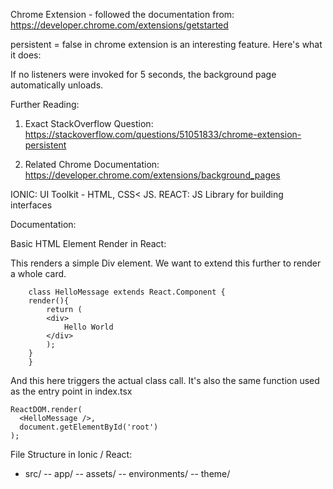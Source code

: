 Chrome Extension - followed the documentation from: 
https://developer.chrome.com/extensions/getstarted

persistent = false in chrome extension is an interesting feature. Here's what it does:

If no listeners were invoked for 5 seconds, the background page automatically unloads. 

Further Reading:
1. Exact StackOverflow Question:
https://stackoverflow.com/questions/51051833/chrome-extension-persistent

2. Related Chrome Documentation:
https://developer.chrome.com/extensions/background_pages

IONIC: UI Toolkit - HTML, CSS< JS. 
REACT: JS Library for building interfaces

Documentation:

Basic HTML Element Render in React:


This renders a simple Div element. We want to extend this further to render a whole card.
```
    class HelloMessage extends React.Component {
    render(){
        return (
        <div>
            Hello World
        </div>
        );
    }
    }
```

And this here triggers the actual class call. It's also the same function used as the entry point in index.tsx 
```
ReactDOM.render(
  <HelloMessage />, 
  document.getElementById('root')
);
```

File Structure in Ionic / React:
- src/
-- app/
-- assets/
-- environments/
-- theme/